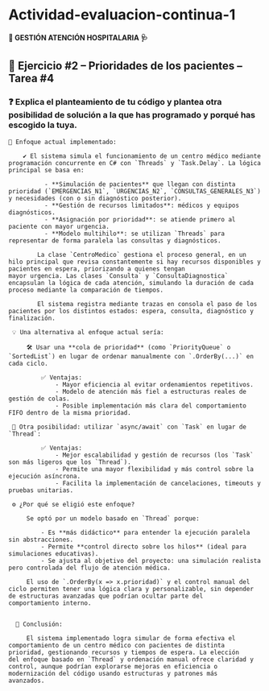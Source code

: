 # **Actividad-evaluacion-continua-1**
**🏥 GESTIÓN ATENCIÓN HOSPITALARIA 🩺**

## 🧠 Ejercicio #2 – Prioridades de los pacientes – Tarea #4

### ❓ Explica el planteamiento de tu código y plantea otra posibilidad de solución a la que has programado y porqué has escogido la tuya.

    📌 Enfoque actual implementado:

        ✔️ El sistema simula el funcionamiento de un centro médico mediante programación concurrente en C# con `Threads` y `Task.Delay`. La lógica principal se basa en:

              - **Simulación de pacientes** que llegan con distinta prioridad (`EMERGENCIAS_N1`, `URGENCIAS_N2`, `CONSULTAS_GENERALES_N3`) y necesidades (con o sin diagnóstico posterior).
              - **Gestión de recursos limitados**: médicos y equipos diagnósticos.
              - **Asignación por prioridad**: se atiende primero al paciente con mayor urgencia.
              - **Modelo multihilo**: se utilizan `Threads` para representar de forma paralela las consultas y diagnósticos.

            La clase `CentroMedico` gestiona el proceso general, en un hilo principal que revisa constantemente si hay recursos disponibles y pacientes en espera, priorizando a quienes tengan                  mayor urgencia. Las clases `Consulta` y `ConsultaDiagnostica` encapsulan la lógica de cada atención, simulando la duración de cada proceso mediante la comparación de tiempos.

            El sistema registra mediante trazas en consola el paso de los pacientes por los distintos estados: espera, consulta, diagnóstico y finalización.

     💡 Una alternativa al enfoque actual sería:
         
         🛠 Usar una **cola de prioridad** (como `PriorityQueue` o `SortedList`) en lugar de ordenar manualmente con `.OrderBy(...)` en cada ciclo.

             ✅ Ventajas:
                 - Mayor eficiencia al evitar ordenamientos repetitivos.
                 - Modelo de atención más fiel a estructuras reales de gestión de colas.
                 - Posible implementación más clara del comportamiento FIFO dentro de la misma prioridad.

     🔄 Otra posibilidad: utilizar `async/await` con `Task` en lugar de `Thread`:

             ✅ Ventajas:
                 - Mejor escalabilidad y gestión de recursos (los `Task` son más ligeros que los `Thread`).
                 - Permite una mayor flexibilidad y más control sobre la ejecución asíncrona.
                 - Facilita la implementación de cancelaciones, timeouts y pruebas unitarias.

     ⚙️ ¿Por qué se eligió este enfoque?

         Se optó por un modelo basado en `Thread` porque:
         
             - Es **más didáctico** para entender la ejecución paralela sin abstracciones.
             - Permite **control directo sobre los hilos** (ideal para simulaciones educativas).
             - Se ajusta al objetivo del proyecto: una simulación realista pero controlada del flujo de atención médica.
         
         El uso de `.OrderBy(x => x.prioridad)` y el control manual del ciclo permiten tener una lógica clara y personalizable, sin depender de estructuras avanzadas que podrían ocultar parte del           comportamiento interno.


      💭 Conclusión:

         El sistema implementado logra simular de forma efectiva el comportamiento de un centro médico con pacientes de distinta prioridad, gestionando recursos y tiempos de espera. La elección             del enfoque basado en `Thread` y ordenación manual ofrece claridad y control, aunque podrían explorarse mejoras en eficiencia o modernización del código usando estructuras y patrones más           avanzados.
